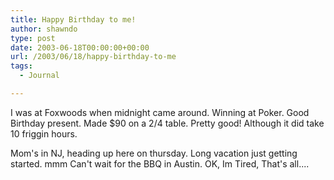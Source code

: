 ```yaml
---
title: Happy Birthday to me!
author: shawndo
type: post
date: 2003-06-18T00:00:00+00:00
url: /2003/06/18/happy-birthday-to-me
tags:
  - Journal

---
```

I was at Foxwoods when midnight came around. Winning at Poker. Good Birthday present. Made $90 on a 2/4 table. Pretty good! Although it did take 10 friggin hours.  

Mom's in NJ, heading up here on thursday. Long vacation just getting started. mmm Can't wait for the BBQ in Austin. OK, Im Tired, That's all....